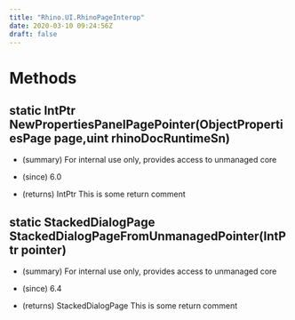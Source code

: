 ```yaml
---
title: "Rhino.UI.RhinoPageInterop"
date: 2020-03-10 09:24:56Z
draft: false
---
```


# Methods
## static IntPtr NewPropertiesPanelPagePointer(ObjectPropertiesPage page,uint rhinoDocRuntimeSn)
- (summary) 
   For internal use only, provides access to unmanaged core
   
- (since) 6.0
- (returns) IntPtr This is some return comment
## static StackedDialogPage StackedDialogPageFromUnmanagedPointer(IntPtr pointer)
- (summary) 
     For internal use only, provides access to unmanaged core 
     
- (since) 6.4
- (returns) StackedDialogPage This is some return comment
